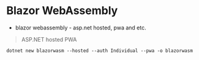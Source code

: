 # Blazor WebAssembly

- blazor webassembly - asp.net hosted, pwa and etc.
> ASP.NET hosted
> PWA

```
dotnet new blazorwasm --hosted --auth Individual --pwa -o blazorwasm
```
